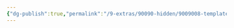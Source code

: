 ```yaml
---
{"dg-publish":true,"permalink":"/9-extras/90090-hidden/9009008-templates/900900801-templater/9009008010000-general-der/9009008010003-digital-garden-publish/","dgHomeLink":true,"dgPassFrontmatter":false}
---
```


